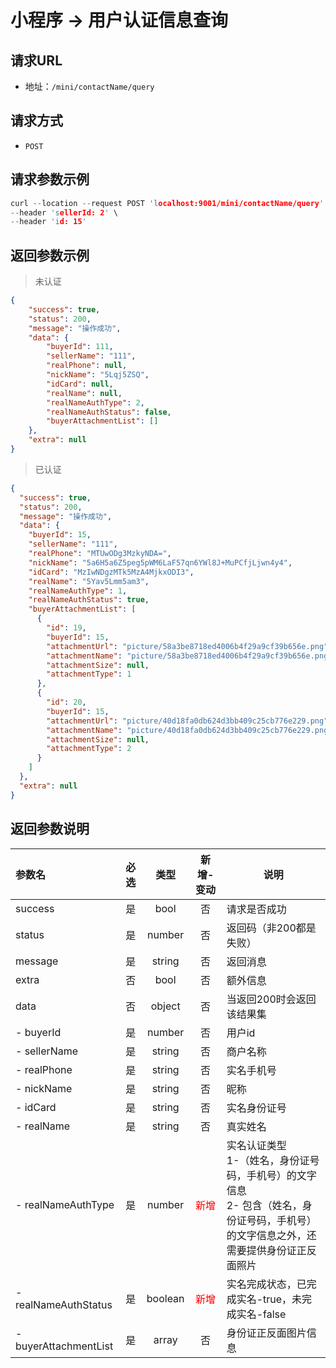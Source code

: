 # 小程序 -> 用户认证信息查询

## 请求URL

- 地址：`/mini/contactName/query`

## 请求方式

- `POST`

## 请求参数示例

```c
curl --location --request POST 'localhost:9001/mini/contactName/query' \
--header 'sellerId: 2' \
--header 'id: 15'
```

## 返回参数示例

> 未认证

```json
{
    "success": true,
    "status": 200,
    "message": "操作成功",
    "data": {
        "buyerId": 111,
        "sellerName": "111",
        "realPhone": null,
        "nickName": "5Lqj5ZSQ",
        "idCard": null,
        "realName": null,
        "realNameAuthType": 2,
        "realNameAuthStatus": false,
        "buyerAttachmentList": []
    },
    "extra": null
}
```

> 已认证

```json
{
  "success": true,
  "status": 200,
  "message": "操作成功",
  "data": {
    "buyerId": 15,
    "sellerName": "111",
    "realPhone": "MTUwODg3MzkyNDA=",
    "nickName": "5a6H5a6Z5peg5pWM6LaF57qn6YWl8J+MuPCfjLjwn4y4",
    "idCard": "MzIwNDgzMTk5MzA4MjkxODI3",
    "realName": "5Yav5Lmm5am3",
    "realNameAuthType": 1,
    "realNameAuthStatus": true,
    "buyerAttachmentList": [
      {
        "id": 19,
        "buyerId": 15,
        "attachmentUrl": "picture/58a3be8718ed4006b4f29a9cf39b656e.png",
        "attachmentName": "picture/58a3be8718ed4006b4f29a9cf39b656e.png",
        "attachmentSize": null,
        "attachmentType": 1
      },
      {
        "id": 20,
        "buyerId": 15,
        "attachmentUrl": "picture/40d18fa0db624d3bb409c25cb776e229.png",
        "attachmentName": "picture/40d18fa0db624d3bb409c25cb776e229.png",
        "attachmentSize": null,
        "attachmentType": 2
      }
    ]
  },
  "extra": null
}
```

## 返回参数说明

| 参数名 | 必选 | 类型 | 新增-变动 | 说明 |
| :------------------------ | :--:| :-----: | :-----: | -------------------------------------------------------- |
| success | 是 | bool | 否 |请求是否成功 |
| status | 是 | number |否 |返回码（非200都是失败） |
| message | 是 | string |否 |返回消息 |
| extra | 否 | bool |否 |额外信息 |
| data | 否 | object |否 |当返回200时会返回该结果集 |
| - buyerId | 是 | number | 否 |用户id |
| - sellerName | 是 | string | 否 |商户名称 |
| - realPhone | 是 | string | 否 |实名手机号 |
| - nickName | 是 | string | 否 |昵称 |
| - idCard | 是 | string | 否 |实名身份证号 |
| - realName | 是 | string | 否 |真实姓名 |
| - realNameAuthType | 是 | number |<font color=red>新增</font> | 实名认证类型<br>1-（姓名，身份证号码，手机号）的文字信息<br>2-  包含（姓名，身份证号码，手机号）的文字信息之外，还需要提供身份证正反面照片 |
| - realNameAuthStatus | 是 | boolean |<font color=red>新增</font>|实名完成状态，已完成实名-true，未完成实名-false |
| - buyerAttachmentList | 是 | array | 否 |身份证正反面图片信息 |

